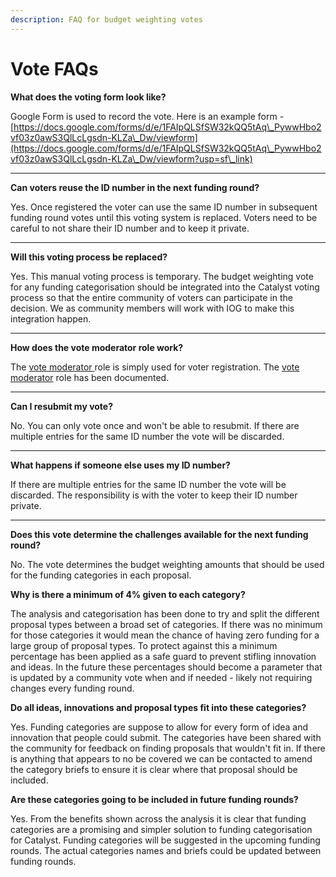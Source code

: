 ```yaml
---
description: FAQ for budget weighting votes
---
```


# Vote FAQs

**What does the voting form look like?**

Google Form is used to record the vote. Here is an example form - [https://docs.google.com/forms/d/e/1FAIpQLSfSW32kQQ5tAq\_PywwHbo2vf03z0awS3QlLcLgsdn-KLZa\_Dw/viewform](https://docs.google.com/forms/d/e/1FAIpQLSfSW32kQQ5tAq\_PywwHbo2vf03z0awS3QlLcLgsdn-KLZa\_Dw/viewform?usp=sf\_link)

****

**Can voters reuse the ID number in the next funding round?**&#x20;

Yes. Once registered the voter can use the same ID number in subsequent funding round votes until this voting system is replaced. Voters need to be careful to not share their ID number and to keep it private.

****

**Will this voting process be replaced?**

Yes. This manual voting process is temporary. The budget weighting vote for any funding categorisation should be integrated into the Catalyst voting process so that the entire community of voters can participate in the decision. We as community members will work with IOG to make this integration happen.

****

**How does the vote moderator role work?**&#x20;

The [vote moderator ](vote-moderator-guide.md)role is simply used for voter registration. The [vote moderator](vote-moderator-guide.md) role has been documented.

****

**Can I resubmit my vote?**&#x20;

No. You can only vote once and won't be able to resubmit. If there are multiple entries for the same ID number the vote will be discarded.

****

**What happens if someone else uses my ID number?**&#x20;

If there are multiple entries for the same ID number the vote will be discarded. The responsibility is with the voter to keep their ID number private.

****

**Does this vote determine the challenges available for the next funding round?**

No. The vote determines the budget weighting amounts that should be used for the funding categories in each proposal.



**Why is there a minimum of 4% given to each category?**

The analysis and categorisation has been done to try and split the different proposal types between a broad set of categories. If there was no minimum for those categories it would mean the chance of having zero funding for a large group of proposal types. To protect against this a minimum percentage has been applied as a safe guard to prevent stifling innovation and ideas. In the future these percentages should become a parameter that is updated by a community vote when and if needed - likely not requiring changes every funding round.



**Do all ideas, innovations and proposal types fit into these categories?**

Yes. Funding categories are suppose to allow for every form of idea and innovation that people could submit. The categories have been shared with the community for feedback on finding proposals that wouldn't fit in. If there is anything that appears to no be covered we can be contacted to amend the category briefs to ensure it is clear where that proposal should be included.



**Are these categories going to be included in future funding rounds?**

Yes. From the benefits shown across the analysis it is clear that funding categories are a promising and simpler solution to funding categorisation for Catalyst. Funding categories will be suggested in the upcoming funding rounds. The actual categories names and briefs could be updated between funding rounds.
